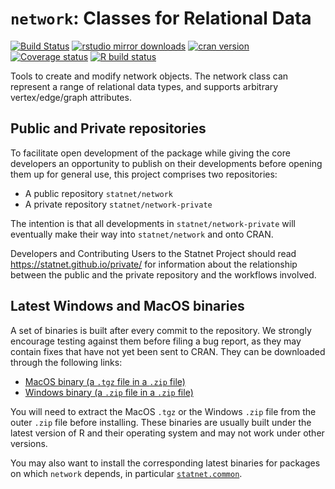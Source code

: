 # `network`: Classes for Relational Data

[![Build Status](https://travis-ci.org/statnet/network.svg?branch=master)](https://travis-ci.org/statnet/network)
[![rstudio mirror downloads](https://cranlogs.r-pkg.org/badges/network?color=2ED968)](https://cranlogs.r-pkg.org/)
[![cran version](https://www.r-pkg.org/badges/version/network)](https://cran.r-project.org/package=network)
[![Coverage status](https://codecov.io/gh/statnet/network/branch/master/graph/badge.svg)](https://codecov.io/github/statnet/network?branch=master)
[![R build status](https://github.com/statnet/network/workflows/R-CMD-check/badge.svg)](https://github.com/statnet/network/actions)

Tools to create and modify network objects.  The network class can represent a range of relational data types, and supports arbitrary vertex/edge/graph attributes.

## Public and Private repositories

To facilitate open development of the package while giving the core developers an opportunity to publish on their developments before opening them up for general use, this project comprises two repositories:
* A public repository `statnet/network`
* A private repository `statnet/network-private`

The intention is that all developments in `statnet/network-private` will eventually make their way into `statnet/network` and onto CRAN.

Developers and Contributing Users to the Statnet Project should read https://statnet.github.io/private/ for information about the relationship between the public and the private repository and the workflows involved.

## Latest Windows and MacOS binaries

A set of binaries is built after every commit to the repository. We strongly encourage testing against them before filing a bug report, as they may contain fixes that have not yet been sent to CRAN. They can be downloaded through the following links:

* [MacOS binary (a `.tgz` file in a `.zip` file)](https://nightly.link/statnet/network/workflows/R-CMD-check.yaml/master/macOS-rrelease-binaries.zip)
* [Windows binary (a `.zip` file in a `.zip` file)](https://nightly.link/statnet/network/workflows/R-CMD-check.yaml/master/Windows-rrelease-binaries.zip)

You will need to extract the MacOS `.tgz` or the Windows `.zip` file from the outer `.zip` file before installing. These binaries are usually built under the latest version of R and their operating system and may not work under other versions.

You may also want to install the corresponding latest binaries for packages on which `network` depends, in particular [`statnet.common`](https://github.com/statnet/statnet.common).
